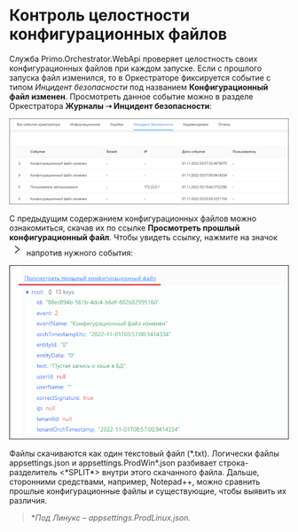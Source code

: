 # Контроль целостности конфигурационных файлов

Служба Primo.Orchestrator.WebApi проверяет целостность своих конфигурационных файлов при каждом запуске. Если с прошлого запуска файл изменился, то в Оркестраторе фиксируется событие с типом *Инцидент безопасности* под названием **Конфигурационный файл изменен**. Просмотреть данное событие можно в разделе Оркестратора **Журналы ➝ Инцидент безопасности**:

![](<../../.gitbook/assets/4. Журнал Орка. Конфигурационный файл изменен.png>)

С предыдущим содержанием конфигурационных файлов можно ознакомиться, скачав их по ссылке **Просмотреть прошлый конфигурационный файл**. Чтобы увидеть ссылку, нажмите на значок ![](<../../.gitbook/assets/Клювик.png>) напротив нужного события:

![](<../../.gitbook/assets/5. Ссылка для скачивания прошлого конфига. Орк.png>)

Файлы скачиваются как один текстовый файл (\*.txt). Логически файлы appsettings.json и appsettings.ProdWin\*.json разбивает строка-разделитель <\*SPLIT\*> внутри этого скачанного файла. Дальше, сторонними средствами, например, Notepad++, можно сравнить прошлые конфигурационные файлы и существующие, чтобы выявить их различия.

> \**Под Линукс – appsettings.ProdLinux.json.*



